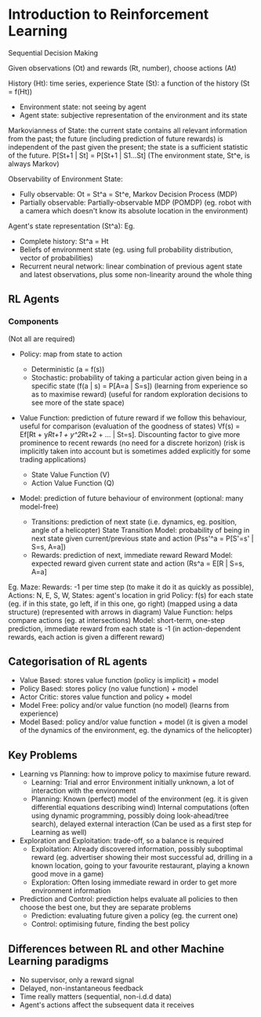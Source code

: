 # Introduction to Reinforcement Learning

Sequential Decision Making

Given observations (Ot) and rewards (Rt, number), choose actions (At)

History (Ht): time series, experience
State (St): a function of the history (St = f(Ht))
- Environment state: not seeing by agent
- Agent state: subjective representation of the environment and its state

Markovianness of State: the current state contains all relevant information from the past; the future (including prediction of future rewards) is independent of the past given the present; the state is a sufficient statistic of the future.
    P[St+1 | St] = P[St+1 | S1...St]
    (The environment state, St^e, is always Markov)

Observability of Environment State:
- Fully observable: Ot = St^a = St^e, Markov Decision Process (MDP)
- Partially observable: Partially-observable MDP (POMDP) (eg. robot with a camera which doesn't know its absolute location in the environment)

Agent's state representation (St^a):
Eg.
- Complete history: St^a = Ht
- Beliefs of environment state (eg. using full probability distribution, vector of probabilities)
- Recurrent neural network: linear combination of previous agent state and latest observations, plus some non-linearity around the whole thing


## RL Agents

### Components 
(Not all are required)

- Policy: map from state to action
    - Deterministic (a = f(s))
    - Stochastic: probability of taking a particular action given being in a specific state (f(a | s) = P[A=a | S=s]) (learning from experience so as to maximise reward) (useful for random exploration decisions to see more of the state space)

- Value Function: prediction of future reward if we follow this behaviour, useful for comparison (evaluation of the goodness of states)
    Vf(s) = Ef[Rt + y*Rt+1 + y^2*Rt+2 + ... | St=s]. Discounting factor to give more prominence to recent rewards (no need for a discrete horizon) (risk is implicitly taken into account but is sometimes added explicitly for some trading applications)
    - State Value Function (V)
    - Action Value Function (Q)

- Model: prediction of future behaviour of environment (optional: many model-free)
    - Transitions: prediction of next state (i.e. dynamics, eg. position, angle of a helicopter)
        State Transition Model: probability of being in next state given current/previous state and action (Pss'^a = P[S'=s' | S=s, A=a])
    - Rewards: prediction of next, immediate reward
        Reward Model: expected reward given current state and action (Rs^a = E[R | S=s, A=a]

Eg. Maze:
    Rewards: -1 per time step (to make it do it as quickly as possible), Actions: N, E, S, W, States: agent's location in grid
    Policy: f(s) for each state (eg. if in this state, go left, if in this one, go right) (mapped using a data structure) (represented with arrows in diagram)
    Value Function: helps compare actions (eg. at intersections)
    Model: short-term, one-step prediction, immediate reward from each state is -1 (in action-dependent rewards, each action is given a different reward)

## Categorisation of RL agents
- Value Based: stores value function (policy is implicit) + model
- Policy Based: stores policy (no value function) + model
- Actor Critic: stores value function and policy + model
- Model Free: policy and/or value function (no model) (learns from experience)
- Model Based: policy and/or value function + model (it is given a model of the dynamics of the environment, eg. the dynamics of the helicopter)


## Key Problems
- Learning vs Planning: how to improve policy to maximise future reward.
    - Learning:
        Trial and error
        Environment initially unknown, a lot of interaction with the environment
    - Planning:
        Known (perfect) model of the environment (eg. it is given differential equations describing wind)
        Internal computations (often using dynamic programming, possibly doing look-ahead/tree search), delayed external interaction
        (Can be used as a first step for Learning as well)
- Exploration and Exploitation: trade-off, so a balance is required
    - Exploitation:
        Already discovered information, possibly suboptimal reward (eg. advertiser showing their most successful ad, drilling in a known location, going to your favourite restaurant, playing a known good move in a game)
    - Exploration:
        Often losing immediate reward in order to get more environment information
- Prediction and Control: prediction helps evaluate all policies to then choose the best one, but they are separate problems
    - Prediction: evaluating future given a policy (eg. the current one)
    - Control: optimising future, finding the best policy


## Differences between RL and other Machine Learning paradigms
- No supervisor, only a reward signal
- Delayed, non-instantaneous feedback
- Time really matters (sequential, non-i.d.d data)
- Agent's actions affect the subsequent data it receives
